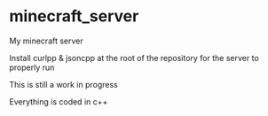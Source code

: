 # minecraft_server
My minecraft server

Install curlpp & jsoncpp at the root of the repository for the server to properly run

This is still a work in progress

Everything is coded in c++